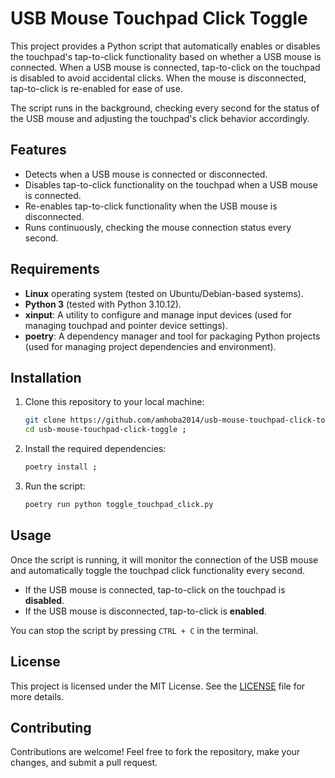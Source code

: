 # USB Mouse Touchpad Click Toggle

This project provides a Python script that automatically enables or disables the touchpad's tap-to-click functionality based on whether a USB mouse is connected. When a USB mouse is connected, tap-to-click on the touchpad is disabled to avoid accidental clicks. When the mouse is disconnected, tap-to-click is re-enabled for ease of use.

The script runs in the background, checking every second for the status of the USB mouse and adjusting the touchpad's click behavior accordingly.

## Features

- Detects when a USB mouse is connected or disconnected.
- Disables tap-to-click functionality on the touchpad when a USB mouse is connected.
- Re-enables tap-to-click functionality when the USB mouse is disconnected.
- Runs continuously, checking the mouse connection status every second.

## Requirements

- **Linux** operating system (tested on Ubuntu/Debian-based systems).
- **Python 3** (tested with Python 3.10.12).
- **xinput**: A utility to configure and manage input devices (used for managing touchpad and pointer device settings).
- **poetry**: A dependency manager and tool for packaging Python projects (used for managing project dependencies and environment).

## Installation

1. Clone this repository to your local machine:

   ```bash
   git clone https://github.com/amhoba2014/usb-mouse-touchpad-click-toggle ;
   cd usb-mouse-touchpad-click-toggle ;
   ```

2. Install the required dependencies:

   ```bash
   poetry install ;
   ````

3. Run the script:

   ```bash
   poetry run python toggle_touchpad_click.py
   ```

## Usage

Once the script is running, it will monitor the connection of the USB mouse and automatically toggle the touchpad click functionality every second.

- If the USB mouse is connected, tap-to-click on the touchpad is **disabled**.
- If the USB mouse is disconnected, tap-to-click is **enabled**.

You can stop the script by pressing `CTRL + C` in the terminal.

## License

This project is licensed under the MIT License. See the [LICENSE](LICENSE) file for more details.

## Contributing

Contributions are welcome! Feel free to fork the repository, make your changes, and submit a pull request.
